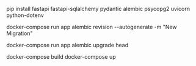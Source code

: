pip install fastapi fastapi-sqlalchemy pydantic alembic psycopg2 uvicorn python-dotenv

docker-compose run app alembic revision --autogenerate -m "New Migration" 

docker-compose run app alembic upgrade head

docker-compose build 
docker-compose up